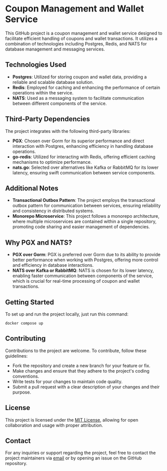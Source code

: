 # Coupon Management and Wallet Service

This GitHub project is a coupon management and wallet service designed to facilitate efficient handling of coupons and wallet transactions. It utilizes a combination of technologies including Postgres, Redis, and NATS for database management and messaging services.

## Technologies Used

- **Postgres**: Utilized for storing coupon and wallet data, providing a reliable and scalable database solution.
- **Redis**: Employed for caching and enhancing the performance of certain operations within the service.
- **NATS**: Used as a messaging system to facilitate communication between different components of the service.

## Third-Party Dependencies

The project integrates with the following third-party libraries:

- **PGX**: Chosen over Gorm for its superior performance and direct interaction with Postgres, enhancing efficiency in handling database operations.
- **go-redis**: Utilized for interacting with Redis, offering efficient caching mechanisms to optimize performance.
- **nats.go**: Selected over alternatives like Kafka or RabbitMQ for its lower latency, ensuring swift communication between service components.

## Additional Notes

- **Transactional Outbox Pattern**: The project employs the transactional outbox pattern for communication between services, ensuring reliability and consistency in distributed systems.
- **Monorepo Microservice**: This project follows a monorepo architecture, where multiple microservices are contained within a single repository, promoting code sharing and easier management of dependencies.

## Why PGX and NATS?

- **PGX over Gorm**: PGX is preferred over Gorm due to its ability to provide better performance when working with Postgres, offering more control and efficiency in database interactions.
- **NATS over Kafka or RabbitMQ**: NATS is chosen for its lower latency, enabling faster communication between components of the service, which is crucial for real-time processing of coupon and wallet transactions.

## Getting Started

To set up and run the project locally, just run this command:

```
docker compose up
```

<!-- 1. Install and configure Postgres, Redis, and NATS on your system.
2. Clone the repository to your local machine.
3. Install the necessary dependencies using a package manager like Go modules.
4. Configure environment variables for database and messaging service connections.
5. Run the project using the appropriate commands specified in the project's documentation. -->

## Contributing

Contributions to the project are welcome. To contribute, follow these guidelines:

- Fork the repository and create a new branch for your feature or fix.
- Make changes and ensure that they adhere to the project's coding conventions.
- Write tests for your changes to maintain code quality.
- Submit a pull request with a clear description of your changes and their purpose.

## License

This project is licensed under the [MIT License](LICENSE), allowing for open collaboration and usage with proper attribution.

## Contact

For any inquiries or support regarding the project, feel free to contact the project maintainers via [email](mailto:example@example.com) or by opening an issue on the GitHub repository.
